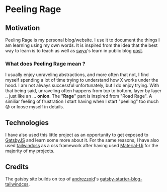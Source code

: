 # Peeling Rage

## Motivation

Peeling Rage is my personal blog/website. I use it to document the things I am learning using my own words. It is inspired from the idea that the best way to learn is to teach as well as [swyx](https://github.com/sw-yx)'s learn in public blog [post](https://www.swyx.io/writing/learn-in-public/).

### What does Peeling Rage mean ?

I usually enjoy unraveling abstractions, and more often that not, I find myself spending a lot of time trying to understand how X works under the hood. I am not always successful unfortunately, but I do enjoy trying. With that being said, unraveling often happens from top to bottom, layer by layer .. just like an ... **onion**. The "**Rage**" part is inspired from "Road Rage". A similiar feeling of frustration I start having when I start "peeling" too much 😓 or loose myself in details.

## Technologies

I have also used this little project as an opportunity to get exposed to [GatsbyJS](https://www.gatsbyjs.org/) and learn some more about it. For the same reasons, I have also used [tailwindcss](https://tailwindcss.com/) as a css framework after having used [Material-Ui](https://material-ui.com/) for the majority of my projects.

## Credits

The gatsby site builds on top of [andrezzoid](https://github.com/andrezzoid/)'s [gatsby-starter-blog-tailwindcss](https://www.gatsbyjs.org/starters/andrezzoid/gatsby-starter-blog-tailwindcss/).
